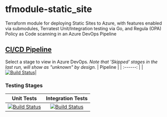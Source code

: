 # tfmodule-static_site
Terraform module for deploying Static Sites to Azure, with features enabled via submodules, Terratest Unit/Integration testing via Go, and Regula (OPA) Policy as Code scanning in an Azure DevOps Pipeline
## [CI/CD Pipeline](https://dev.azure.com/wesleytrust/Terraform/_build?definitionId=74)
Select a stage to view in Azure DevOps. *Note that 'Skipped' stages in the last run, will show as "unknown" by design.*
| Pipeline |
| :------: |
|[![Build Status](https://dev.azure.com/wesleytrust/Terraform/_apis/build/status/Modules/Deployments/tfmodule-static_site?repoName=wesley-trust%2Ftfmodule-static_site&branchName=main)](https://dev.azure.com/wesleytrust/Terraform/_build/latest?definitionId=74&repoName=wesley-trust%2Ftfmodule-static_site&branchName=main)|
### Testing Stages
| Unit Tests | Integration Tests |
| :--------: | :---------------: |
|[![Build Status](https://dev.azure.com/wesleytrust/Terraform/_apis/build/status/Modules/Deployments/tfmodule-static_site?repoName=wesley-trust%2Ftfmodule-static_site&branchName=main&stageName=Unit)](https://dev.azure.com/wesleytrust/Terraform/_build/latest?definitionId=74&repoName=wesley-trust%2Ftfmodule-static_site&branchName=main)|[![Build Status](https://dev.azure.com/wesleytrust/Terraform/_apis/build/status/Modules/Deployments/tfmodule-static_site?repoName=wesley-trust%2Ftfmodule-static_site&branchName=main&stageName=Integration)](https://dev.azure.com/wesleytrust/Terraform/_build/latest?definitionId=74&repoName=wesley-trust%2Ftfmodule-static_site&branchName=main)|
